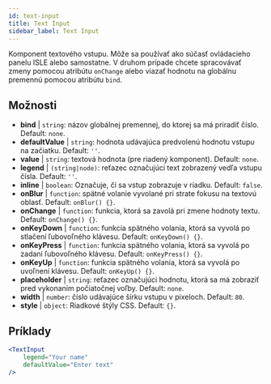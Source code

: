 ```yaml
---
id: text-input
title: Text Input
sidebar_label: Text Input
---
```


Komponent textového vstupu. Môže sa používať ako súčasť ovládacieho panelu ISLE alebo samostatne. V druhom prípade chcete spracovávať zmeny pomocou atribútu `onChange` alebo viazať hodnotu na globálnu premennú pomocou atribútu `bind`.

## Možnosti

* __bind__ | `string`: názov globálnej premennej, do ktorej sa má priradiť číslo. Default: `none`.
* __defaultValue__ | `string`: hodnota udávajúca predvolenú hodnotu vstupu na začiatku. Default: `''`.
* __value__ | `string`: textová hodnota (pre riadený komponent). Default: `none`.
* __legend__ | `(string|node)`: reťazec označujúci text zobrazený vedľa vstupu čísla. Default: `''`.
* __inline__ | `boolean`: Označuje, či sa vstup zobrazuje v riadku. Default: `false`.
* __onBlur__ | `function`: spätné volanie vyvolané pri strate fokusu na textovú oblasť. Default: `onBlur() {}`.
* __onChange__ | `function`: funkcia, ktorá sa zavolá pri zmene hodnoty textu. Default: `onChange() {}`.
* __onKeyDown__ | `function`: funkcia spätného volania, ktorá sa vyvolá po stlačení ľubovoľného klávesu. Default: `onKeyDown() {}`.
* __onKeyPress__ | `function`: funkcia spätného volania, ktorá sa vyvolá po zadaní ľubovoľného klávesu. Default: `onKeyPress() {}`.
* __onKeyUp__ | `function`: funkcia spätného volania, ktorá sa vyvolá po uvoľnení klávesu. Default: `onKeyUp() {}`.
* __placeholder__ | `string`: reťazec označujúci hodnotu, ktorá sa má zobraziť pred vykonaním počiatočnej voľby. Default: `none`.
* __width__ | `number`: číslo udávajúce šírku vstupu v pixeloch. Default: `80`.
* __style__ | `object`: Riadkové štýly CSS. Default: `{}`.


## Príklady

```jsx live
<TextInput
    legend="Your name"
    defaultValue="Enter text"
/>
```

